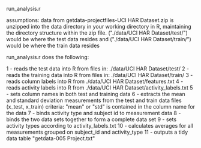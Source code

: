 run_analysis.r

assumptions: data from getdata-projectfiles-UCI HAR Dataset.zip is unzipped into the data directory in your working directory in R, maintaining the directory structure within the zip file.
 ("./data/UCI HAR Dataset/test/") would be where the test data resides and ("./data/UCI HAR Dataset/train/") would be where the train data resides
 
run_analysis.r does the following:

1 - reads the test data into R from files in: ./data/UCI HAR Dataset/test/
2 - reads the training data into R from files in: ./data/UCI HAR Dataset/train/
3 - reads column labels into R from ./data/UCI HAR Dataset/features.txt
4 - reads activity labels into R from ./data/UCI HAR Dataset/activity_labels.txt
5 - sets column names in both test and training data
6 - extracts the mean and standard deviation measurements from the test and train data files (x_test, x_train)
    criteria: "mean" or "std" is contained in the column name for the data
7 - binds activity type and subject id to measurement data
8 - binds the two data sets together to form a complete data set
9 - sets activity types according to activity_labels.txt
10 - calculates averages for all measurements grouped on subject_id and activity_type
11 - outputs a tidy data table "getdata-005 Project.txt"
